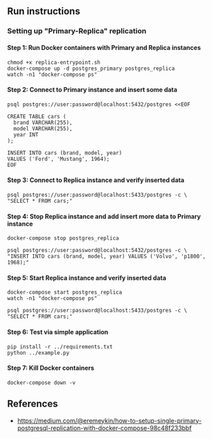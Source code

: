 ## Run instructions

### Setting up "Primary-Replica" replication
#### Step 1: Run Docker containers with Primary and Replica instances
```shell
chmod +x replica-entrypoint.sh
docker-compose up -d postgres_primary postgres_replica
watch -n1 "docker-compose ps"
```

#### Step 2: Connect to Primary instance and insert some data
```shell
psql postgres://user:password@localhost:5432/postgres <<EOF

CREATE TABLE cars (
  brand VARCHAR(255),
  model VARCHAR(255),
  year INT
);
  
INSERT INTO cars (brand, model, year)
VALUES ('Ford', 'Mustang', 1964);
EOF
```

#### Step 3: Connect to Replica instance and verify inserted data
```shell
psql postgres://user:password@localhost:5433/postgres -c \
"SELECT * FROM cars;"
```

#### Step 4: Stop Replica instance and add insert more data to Primary instance 
```shell
docker-compose stop postgres_replica
```

```shell
psql postgres://user:password@localhost:5432/postgres -c \
"INSERT INTO cars (brand, model, year) VALUES ('Volvo', 'p1800', 1968);"
```

#### Step 5: Start Replica instance and verify inserted data
```shell
docker-compose start postgres_replica
watch -n1 "docker-compose ps"
```
```shell
psql postgres://user:password@localhost:5433/postgres -c \
"SELECT * FROM cars;" 
```

#### Step 6: Test via simple application
```shell
pip install -r ../requirements.txt
python ../example.py
```

#### Step 7: Kill Docker containers
```shell
docker-compose down -v
```

## References
- https://medium.com/@eremeykin/how-to-setup-single-primary-postgresql-replication-with-docker-compose-98c48f233bbf